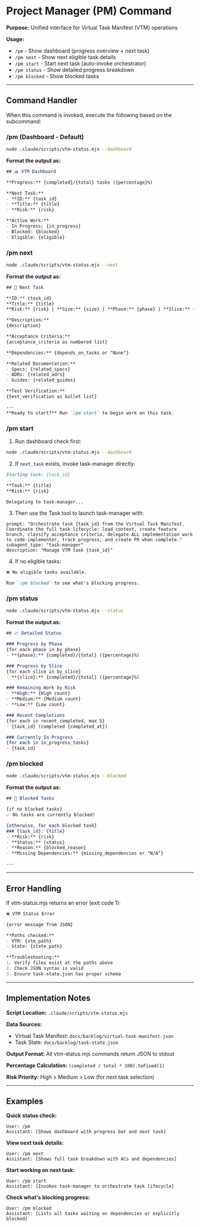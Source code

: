 # Project Manager (PM) Command

**Purpose:** Unified interface for Virtual Task Manifest (VTM) operations

**Usage:**
- `/pm` - Show dashboard (progress overview + next task)
- `/pm next` - Show next eligible task details
- `/pm start` - Start next task (auto-invoke orchestrator)
- `/pm status` - Show detailed progress breakdown
- `/pm blocked` - Show blocked tasks

---

## Command Handler

When this command is invoked, execute the following based on the subcommand:

### /pm (Dashboard - Default)

```bash
node .claude/scripts/vtm-status.mjs --dashboard
```

**Format the output as:**

```markdown
## 📊 VTM Dashboard

**Progress:** {completed}/{total} tasks ({percentage}%)

**Next Task:**
- **ID:** {task_id}
- **Title:** {title}
- **Risk:** {risk}

**Active Work:**
- In Progress: {in_progress}
- Blocked: {blocked}
- Eligible: {eligible}
```

### /pm next

```bash
node .claude/scripts/vtm-status.mjs --next
```

**Format the output as:**

```markdown
## 🎯 Next Task

**ID:** {task_id}
**Title:** {title}
**Risk:** {risk} | **Size:** {size} | **Phase:** {phase} | **Slice:** {slice}

**Description:**
{description}

**Acceptance Criteria:**
{acceptance_criteria as numbered list}

**Dependencies:** {depends_on_tasks or "None"}

**Related Documentation:**
- Specs: {related_specs}
- ADRs: {related_adrs}
- Guides: {related_guides}

**Test Verification:**
{test_verification as bullet list}

---
**Ready to start?** Run `/pm start` to begin work on this task.
```

### /pm start

1. Run dashboard check first:
```bash
node .claude/scripts/vtm-status.mjs --dashboard
```

2. If `next_task` exists, invoke task-manager directly:
```markdown
Starting task: {task_id}

**Task:** {title}
**Risk:** {risk}

Delegating to task-manager...
```

3. Then use the Task tool to launch task-manager with:
```
prompt: "Orchestrate task {task_id} from the Virtual Task Manifest. Coordinate the full task lifecycle: load context, create feature branch, classify acceptance criteria, delegate ALL implementation work to code-implementer, track progress, and create PR when complete."
subagent_type: "task-manager"
description: "Manage VTM task {task_id}"
```

4. If no eligible tasks:
```markdown
❌ No eligible tasks available.

Run `/pm blocked` to see what's blocking progress.
```

### /pm status

```bash
node .claude/scripts/vtm-status.mjs --status
```

**Format the output as:**

```markdown
## 📈 Detailed Status

### Progress by Phase
{for each phase in by_phase}
- **{phase}:** {completed}/{total} ({percentage}%)

### Progress by Slice
{for each slice in by_slice}
- **{slice}:** {completed}/{total} ({percentage}%)

### Remaining Work by Risk
- **High:** {High count}
- **Medium:** {Medium count}
- **Low:** {Low count}

### Recent Completions
{for each in recent_completed, max 5}
- {task_id} (completed {completed_at})

### Currently In Progress
{for each in in_progress_tasks}
- {task_id}
```

### /pm blocked

```bash
node .claude/scripts/vtm-status.mjs --blocked
```

**Format the output as:**

```markdown
## 🚫 Blocked Tasks

{if no blocked tasks}
✅ No tasks are currently blocked!

{otherwise, for each blocked task}
### {task_id}: {title}
- **Risk:** {risk}
- **Status:** {status}
- **Reason:** {blocked_reason}
- **Missing Dependencies:** {missing_dependencies or "N/A"}

---
```

---

## Error Handling

If vtm-status.mjs returns an error (exit code 1):

```markdown
❌ VTM Status Error

{error message from JSON}

**Paths checked:**
- VTM: {vtm_path}
- State: {state_path}

**Troubleshooting:**
1. Verify files exist at the paths above
2. Check JSON syntax is valid
3. Ensure task-state.json has proper schema
```

---

## Implementation Notes

**Script Location:** `.claude/scripts/vtm-status.mjs`

**Data Sources:**
- Virtual Task Manifest: `docs/backlog/virtual-task-manifest.json`
- Task State: `docs/backlog/task-state.json`

**Output Format:** All vtm-status.mjs commands return JSON to stdout

**Percentage Calculation:** `(completed / total * 100).toFixed(1)`

**Risk Priority:** High > Medium > Low (for next task selection)

---

## Examples

**Quick status check:**
```
User: /pm
Assistant: [Shows dashboard with progress bar and next task]
```

**View next task details:**
```
User: /pm next
Assistant: [Shows full task breakdown with ACs and dependencies]
```

**Start working on next task:**
```
User: /pm start
Assistant: [Invokes task-manager to orchestrate task lifecycle]
```

**Check what's blocking progress:**
```
User: /pm blocked
Assistant: [Lists all tasks waiting on dependencies or explicitly blocked]
```
